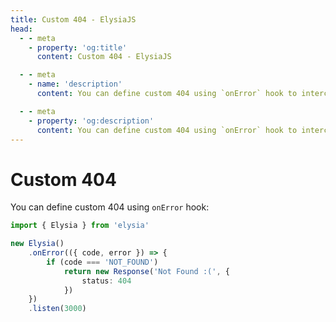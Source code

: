 ```yaml
---
title: Custom 404 - ElysiaJS
head:
  - - meta
    - property: 'og:title'
      content: Custom 404 - ElysiaJS

  - - meta
    - name: 'description'
      content: You can define custom 404 using `onError` hook to intercept "NOT_FOUND" event and return a custom response

  - - meta
    - property: 'og:description'
      content: You can define custom 404 using `onError` hook to intercept "NOT_FOUND" event and return a custom response
---
```


# Custom 404
You can define custom 404 using `onError` hook:
```typescript
import { Elysia } from 'elysia'

new Elysia()
    .onError(({ code, error }) => {
        if (code === 'NOT_FOUND')
            return new Response('Not Found :(', {
                status: 404
            })
    })
    .listen(3000)
```
